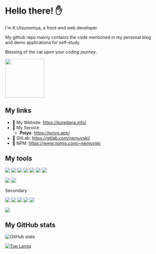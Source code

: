 # Hello there! ✋

I'm K.Utsunomiya, a front-end web developer.

My github repo mainly contains the code mentioned in my personal blog and demo applications for self-study.

Blessing of the cat upon your *coding journey*.

<img src="https://media.giphy.com/media/JVglf7QjxaZZM2tjfB/giphy.gif" width="128" />


## My links

- 📖 My Website: https://koredana.info/
- 🤖 My Service
  - **Poiyo**: https://poiyo.app/
- 🦊 GitLab: https://gitlab.com/nemuvski/
- 🎁 NPM: https://www.npmjs.com/~nemuvski


## My tools

![](https://img.shields.io/badge/JavaScript-f0db4f?style=flat-square&logo=javascript&logoColor=black)
![](https://img.shields.io/badge/TypeScript-007acc?style=flat-square&logo=typescript&logoColor=white)
![](https://img.shields.io/badge/CSS-0092bf?style=flat-square&logo=css3&logoColor=white)
![](https://img.shields.io/badge/Sass-bf4080?style=flat-square&logo=sass&logoColor=white)
![](https://img.shields.io/badge/HTML-e34c26?style=flat-square&logo=html5&logoColor=white)
![](https://img.shields.io/badge/React.js-61dafb?style=flat-square&logo=react&logoColor=black)
![](https://img.shields.io/badge/Gatsby.js-663399?style=flat-square&logo=gatsby&logoColor=white)

![](https://img.shields.io/badge/macOS-f5f5f7?style=flat-square&logo=apple&logoColor=black)
![](https://img.shields.io/badge/WebStorm-00cdd7?style=flat-square&logo=webstorm&logoColor=white)

Secondary

![](https://img.shields.io/badge/PHP-777bb4?style=flat-square&logo=php&logoColor=white)
![](https://img.shields.io/badge/Python-ffd43b?style=flat-square&logo=python&logoColor=306998)
![](https://img.shields.io/badge/Next.js-000000?style=flat-square&logo=next.js&logoColor=white)
![](https://img.shields.io/badge/Docker-2496ed?style=flat-square&logo=docker&logoColor=white)
![](https://img.shields.io/badge/Firebase-ffca28?style=flat-square&logo=firebase&logoColor=f57c00)

![](https://img.shields.io/badge/VSCode-007acc?style=flat-square&logo=visualstudiocode&logoColor=white)


## My GitHub stats

![GitHub stats](https://github-readme-stats.vercel.app/api?username=nemuvski&show_icons=true&theme=gruvbox&count_private=true&cache_seconds=43200)

[![Top Langs](https://github-readme-stats.vercel.app/api/top-langs/?username=nemuvski&theme=gruvbox&langs_count=12&show_icons=true&count_private=true&layout=compact&cache_seconds=43200)](https://github.com/anuraghazra/github-readme-stats)
